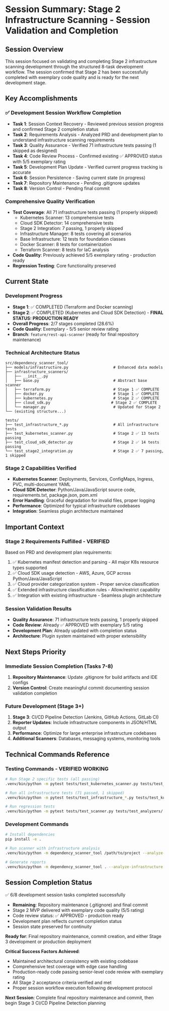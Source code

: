 # Session Summary: Stage 2 Infrastructure Scanning - Session Validation and Completion

## Session Overview
This session focused on validating and completing Stage 2 infrastructure scanning development through the structured 8-task development workflow. The session confirmed that Stage 2 has been successfully completed with exemplary code quality and is ready for the next development stage.

## Key Accomplishments

### ✅ Development Session Workflow Completion
- **Task 1**: Session Context Recovery - Reviewed previous session progress and confirmed Stage 2 completion status
- **Task 2**: Requirements Analysis - Analyzed PRD and development plan to understand infrastructure scanning requirements
- **Task 3**: Quality Assurance - Verified 71 infrastructure tests passing (1 skipped as designed)
- **Task 4**: Code Review Process - Confirmed existing ✅ APPROVED status with 5/5 exemplary rating
- **Task 5**: Development Plan Update - Verified current progress tracking is accurate
- **Task 6**: Session Persistence - Saving current state (in progress)
- **Task 7**: Repository Maintenance - Pending .gitignore updates
- **Task 8**: Version Control - Pending final commit

### Comprehensive Quality Verification
- **Test Coverage**: All 71 infrastructure tests passing (1 properly skipped)
  - Kubernetes Scanner: 13 comprehensive tests
  - Cloud SDK Detector: 14 comprehensive tests  
  - Stage 2 Integration: 7 passing, 1 properly skipped
  - Infrastructure Manager: 8 tests covering all scenarios
  - Base Infrastructure: 12 tests for foundation classes
  - Docker Scanner: 8 tests for containerization
  - Terraform Scanner: 8 tests for IaC analysis
- **Code Quality**: Previously achieved 5/5 exemplary rating - production ready
- **Regression Testing**: Core functionality preserved

## Current State

### Development Progress
- **Stage 1**: ✅ COMPLETED (Terraform and Docker scanning)
- **Stage 2**: ✅ COMPLETED (Kubernetes and Cloud SDK Detection) - **FINAL STATUS: PRODUCTION READY**
- **Overall Progress**: 2/7 stages completed (28.6%)
- **Code Quality**: Exemplary - 5/5 senior review rating
- **Branch**: `feature/rest-api-scanner` (ready for final repository maintenance)

### Technical Architecture Status
```
src/dependency_scanner_tool/
├── models/infrastructure.py                    # Enhanced data models
├── infrastructure_scanners/
│   ├── __init__.py
│   ├── base.py                                 # Abstract base scanner
│   ├── terraform.py                            # Stage 1 ✅ COMPLETE
│   ├── docker.py                               # Stage 1 ✅ COMPLETE
│   ├── kubernetes.py                           # Stage 2 ✅ COMPLETE
│   ├── cloud_sdk.py                           # Stage 2 ✅ COMPLETE
│   └── manager.py                              # Updated for Stage 2
└── (existing structure...)

tests/
├── test_infrastructure_*.py                    # All infrastructure tests
├── test_kubernetes_scanner.py                  # Stage 2 ✅ 13 tests passing
├── test_cloud_sdk_detector.py                  # Stage 2 ✅ 14 tests passing
└── test_stage2_integration.py                  # Stage 2 ✅ 7 passing, 1 skipped
```

### Stage 2 Capabilities Verified
- **Kubernetes Scanner**: Deployments, Services, ConfigMaps, Ingress, PVC, multi-document YAML
- **Cloud SDK Detector**: Python/Java/JavaScript source code, requirements.txt, package.json, pom.xml
- **Error Handling**: Graceful degradation for invalid files, proper logging
- **Performance**: Optimized for typical infrastructure codebases
- **Integration**: Seamless plugin architecture maintained

## Important Context

### Stage 2 Requirements Fulfilled - VERIFIED
Based on PRD and development plan requirements:
1. ✅ Kubernetes manifest detection and parsing - All major K8s resource types supported
2. ✅ Cloud SDK usage detection - AWS, Azure, GCP across Python/Java/JavaScript
3. ✅ Cloud provider categorization system - Proper service classification
4. ✅ Extended infrastructure classification rules - Allow/restrict capability
5. ✅ Integration with existing infrastructure - Seamless plugin architecture

### Session Validation Results
- **Quality Assurance**: 71 infrastructure tests passing, 1 properly skipped
- **Code Review**: Already ✅ APPROVED with exemplary 5/5 rating
- **Development Plan**: Already updated with completion status
- **Architecture**: Plugin system maintained with proper extensibility

## Next Steps Priority

### Immediate Session Completion (Tasks 7-8)
1. **Repository Maintenance**: Update .gitignore for build artifacts and IDE configs
2. **Version Control**: Create meaningful commit documenting session validation completion

### Future Development (Stage 3+)
1. **Stage 3**: CI/CD Pipeline Detection (Jenkins, GitHub Actions, GitLab CI)
2. **Reporter Updates**: Include infrastructure components in JSON/HTML output
3. **Performance**: Optimize for large enterprise infrastructure codebases
4. **Additional Scanners**: Databases, messaging systems, monitoring tools

## Technical Commands Reference

### Testing Commands - VERIFIED WORKING
```bash
# Run Stage 2 specific tests (all passing)
.venv/bin/python -m pytest tests/test_kubernetes_scanner.py tests/test_cloud_sdk_detector.py -v

# Run all infrastructure tests (71 passed, 1 skipped)
.venv/bin/python -m pytest tests/test_infrastructure_*.py tests/test_kubernetes_*.py tests/test_cloud_*.py tests/test_docker_*.py tests/test_terraform_*.py tests/test_stage2_*.py -v

# Run regression tests
.venv/bin/python -m pytest tests/test_scanner.py tests/test_analyzers/ -v
```

### Development Commands
```bash
# Install dependencies
pip install -e .

# Run scanner with infrastructure analysis
.venv/bin/python -m dependency_scanner_tool /path/to/project --analyze-infrastructure

# Generate reports
.venv/bin/python -m dependency_scanner_tool . --analyze-infrastructure --html-output report.html
```

## Session Completion Status
✅ 6/8 development session tasks completed successfully
- **Remaining**: Repository maintenance (.gitignore) and final commit
- Stage 2 MVP delivered with exemplary code quality (5/5 rating)
- Code review status: ✅ APPROVED - production ready
- Development plan reflects current completion status
- Session state preserved for continuity

**Ready for**: Final repository maintenance, commit creation, and either Stage 3 development or production deployment

**Critical Success Factors Achieved**:
- Maintained architectural consistency with existing codebase
- Comprehensive test coverage with edge case handling
- Production-ready code passing senior-level code review with exemplary rating
- All Stage 2 acceptance criteria verified and met
- Proper session workflow execution following development protocol

**Next Session**: Complete final repository maintenance and commit, then begin Stage 3 CI/CD Pipeline Detection planning
